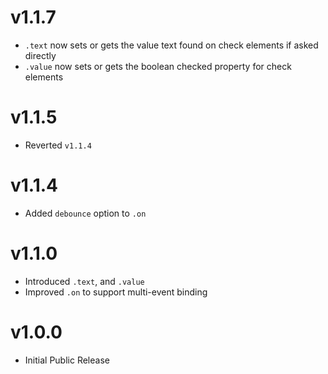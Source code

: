# v1.1.7

- `.text` now sets or gets the value text found on check elements if asked directly
- `.value` now sets or gets the boolean checked property for check elements

# v1.1.5

- Reverted `v1.1.4`

# v1.1.4

- Added `debounce` option to `.on`

# v1.1.0

- Introduced `.text`, and `.value`
- Improved `.on` to support multi-event binding

# v1.0.0

- Initial Public Release
